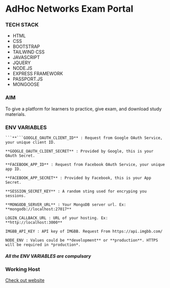 # AdHoc Networks Exam Portal
### TECH STACK
* HTML
* CSS
* BOOTSTRAP
* TAILWIND CSS
* JAVASCRIPT
* JQUERY
* NODE.JS
* EXPRESS FRAMEWORK
* PASSPORT.JS
* MONGOOSE
### AIM
To give a platform for learners to practice, give exam, and download study materials.
### ENV VARIABLES
```
```**```GOOGLE_OAUTH_CLIENT_ID** : Request from Google OAuth Service, your unique client ID.
```
```
**GOOGLE_OAUTH_CLIENT_SECRET** : Provided by Google, this is your OAuth Secret.
```
```
**FACEBOOK_APP_ID** : Request from Facebook OAuth Service, your unique app ID.
```
```
**FACEBOOK_APP_SECRET** : Provided by Facebook, this is your App Secret.
```
```
**SESSION_SECRET_KEY** : A random sting used for encryping you sessions.
```
```
**MONGODB_SERVER_URL** : Your MongoDB server url. Ex: **mongodb://localhost:27017**
```
```
LOGIN_CALLBACK_URL : URL of your hosting. Ex: **http://localhost:3000**
```
```
IMGBB_API_KEY : API key of IMGBB. Request From https://api.imgbb.com/
```
```
NODE_ENV : Values could be **development** or **production**. HTTPS will be required in *production*.
```
##### All the ENV VARIABLES are compulsary
### Working Host
[Check out website](http://adhocexams.herokuapp.com/)

